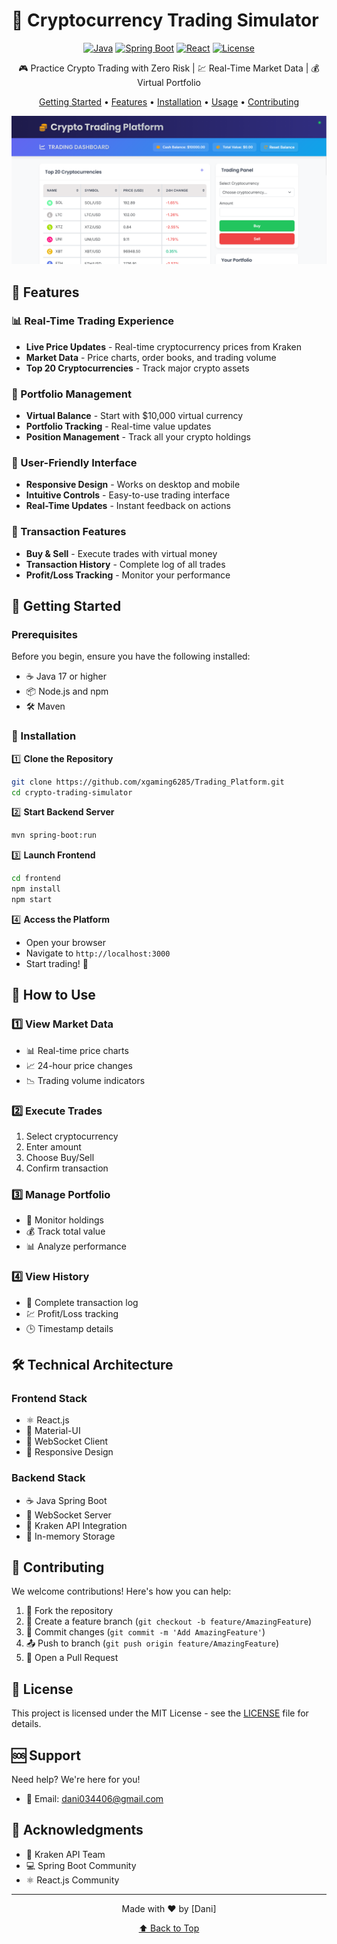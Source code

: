 # 🚀 Cryptocurrency Trading Simulator

<div align="center">

[![Java](https://img.shields.io/badge/Java-17-red.svg)](https://www.oracle.com/java/)
[![Spring Boot](https://img.shields.io/badge/Spring%20Boot-3.4.2-brightgreen.svg)](https://spring.io/projects/spring-boot)
[![React](https://img.shields.io/badge/React-18.2.0-blue.svg)](https://reactjs.org/)
[![License](https://img.shields.io/badge/License-MIT-yellow.svg)](LICENSE)

🎮 Practice Crypto Trading with Zero Risk | 💹 Real-Time Market Data | 💰 Virtual Portfolio

[Getting Started](#-getting-started) •
[Features](#-features) •
[Installation](#-installation) •
[Usage](#-how-to-use) •
[Contributing](#-contributing)

![Platform Screenshot](./image.png)

</div>

## 🌟 Features

### 📊 Real-Time Trading Experience
- **Live Price Updates** - Real-time cryptocurrency prices from Kraken
- **Market Data** - Price charts, order books, and trading volume
- **Top 20 Cryptocurrencies** - Track major crypto assets

### 💼 Portfolio Management
- **Virtual Balance** - Start with $10,000 virtual currency
- **Portfolio Tracking** - Real-time value updates
- **Position Management** - Track all your crypto holdings

### 📱 User-Friendly Interface
- **Responsive Design** - Works on desktop and mobile
- **Intuitive Controls** - Easy-to-use trading interface
- **Real-Time Updates** - Instant feedback on actions

### 📝 Transaction Features
- **Buy & Sell** - Execute trades with virtual money
- **Transaction History** - Complete log of all trades
- **Profit/Loss Tracking** - Monitor your performance

## 🚀 Getting Started

### Prerequisites

Before you begin, ensure you have the following installed:

- ☕ Java 17 or higher
- 📦 Node.js and npm
- 🛠️ Maven

### 🔧 Installation

1️⃣ **Clone the Repository**
```bash
git clone https://github.com/xgaming6285/Trading_Platform.git
cd crypto-trading-simulator
```

2️⃣ **Start Backend Server**
```bash
mvn spring-boot:run
```

3️⃣ **Launch Frontend**
```bash
cd frontend
npm install
npm start
```

4️⃣ **Access the Platform**
- Open your browser
- Navigate to `http://localhost:3000`
- Start trading! 🎉

## 📱 How to Use

### 1️⃣ View Market Data
- 📊 Real-time price charts
- 📈 24-hour price changes
- 📉 Trading volume indicators

### 2️⃣ Execute Trades
1. Select cryptocurrency
2. Enter amount
3. Choose Buy/Sell
4. Confirm transaction

### 3️⃣ Manage Portfolio
- 👀 Monitor holdings
- 💰 Track total value
- 📊 Analyze performance

### 4️⃣ View History
- 📜 Complete transaction log
- 💹 Profit/Loss tracking
- 🕒 Timestamp details

## 🛠️ Technical Architecture

### Frontend Stack
- ⚛️ React.js
- 🎨 Material-UI
- 🔌 WebSocket Client
- 📱 Responsive Design

### Backend Stack
- ☕ Java Spring Boot
- 🔌 WebSocket Server
- 🔄 Kraken API Integration
- 💾 In-memory Storage

## 🤝 Contributing

We welcome contributions! Here's how you can help:

1. 🍴 Fork the repository
2. 🌿 Create a feature branch (`git checkout -b feature/AmazingFeature`)
3. 💾 Commit changes (`git commit -m 'Add AmazingFeature'`)
4. 📤 Push to branch (`git push origin feature/AmazingFeature`)
5. 📩 Open a Pull Request

## 📄 License

This project is licensed under the MIT License - see the [LICENSE](LICENSE) file for details.

## 🆘 Support

Need help? We're here for you!

- 📧 Email: dani034406@gmail.com

## 🙏 Acknowledgments

- 🙌 Kraken API Team
- 💻 Spring Boot Community
- ⚛️ React.js Community

---

<div align="center">

Made with ❤️ by [Dani]

[⬆ Back to Top](#cryptocurrency-trading-simulator)

</div>

